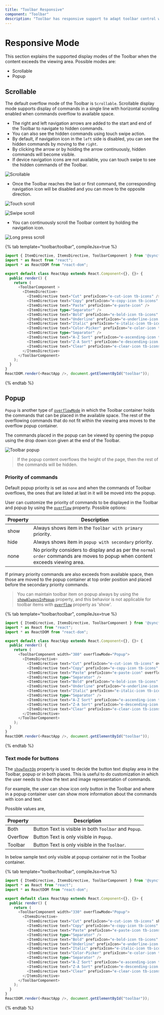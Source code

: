 ```yaml
---
title: "Toolbar Responsive"
component: "Toolbar"
description: "Toolbar has responsive support to adapt toolbar control width based on the devices like mobile and tablet."
---
```


# Responsive Mode

This section explains the supported display modes of the Toolbar when the content exceeds the viewing area. Possible modes are:

* Scrollable
* Popup

## Scrollable

The default overflow mode of the Toolbar is `Scrollable`. Scrollable display mode supports display of commands in a single line with
horizontal scrolling enabled when commands overflow to available space.

* The right and left navigation arrows are added to the start and end of the Toolbar to navigate to hidden commands.
* You can also see the hidden commands using touch swipe action.
* By default, if navigation icon in the `left` side is disabled, you can see the hidden commands by moving to the `right`.
* By clicking the arrow or by holding the arrow continuously,  hidden commands will become visible.
* If device navigation icons are not available, you can touch swipe to see the hidden commands of the Toolbar.

![Scrollable](images/scrolling.gif)

* Once the Toolbar reaches the last or first command, the  corresponding navigation icon will be disabled and you can move to the opposite direction.

![Touch scroll](images/scrolling_touch.gif)

![Swipe scroll](images/scrolling_swipe.gif)

* You can continuously scroll the Toolbar content by holding the navigation icon.

![Long press scroll](images/scrolling_long_press.gif)

{% tab template="toolbar/toolbar", compileJsx=true %}

```typescript
import { ItemDirective, ItemsDirective, ToolbarComponent } from '@syncfusion/ej2-react-navigations';
import * as React from "react";
import * as ReactDOM from "react-dom";

export default class ReactApp extends React.Component<{}, {}> {
  public render() {
    return (
      <ToolbarComponent >
        <ItemsDirective>
          <ItemDirective text="Cut" prefixIcon="e-cut-icon tb-icons" />
          <ItemDirective text="Copy" prefixIcon="e-copy-icon tb-icons" />
          <ItemDirective text="Paste" prefixIcon="e-paste-icon" />
          <ItemDirective type="Separator" />
          <ItemDirective text="Bold" prefixIcon="e-bold-icon tb-icons" />
          <ItemDirective text="Underline" prefixIcon="e-underline-icon tb-icons" />
          <ItemDirective text="Italic" prefixIcon="e-italic-icon tb-icons" />
          <ItemDirective text="Color-Picker" prefixIcon="e-color-icon tb-icons" />
          <ItemDirective type="Separator" />
          <ItemDirective text="A-Z Sort" prefixIcon="e-ascending-icon tb-icons" />
          <ItemDirective text="Z-A Sort" prefixIcon="e-descending-icon tb-icons" />
          <ItemDirective text="Clear" prefixIcon="e-clear-icon tb-icons" />
        </ItemsDirective>
      </ToolbarComponent>
    );
  }
}
ReactDOM.render(<ReactApp />, document.getElementById("toolbar"));

```

{% endtab %}

## Popup

`Popup` is another type of [`overflowMode`](../api/toolbar#overflowmode) in which the Toolbar container holds the commands that can be placed in the available
space. The rest of the overflowing commands that do not fit within
the viewing area moves to the overflow popup container.

The commands placed in the popup can be viewed by opening the popup using the drop down icon given at the end of the Toolbar.

![Toolbar popup](images/popup.gif)

> If the popup content overflows the height of the page, then the rest of the commands will be hidden.

### Priority of commands

Default popup priority is set as `none` and when the commands of Toolbar overflows,
the ones that are listed at last in it will be moved into the popup.

User can customize the priority of commands to be displayed in the Toolbar and popup by using the [`overflow`](../api/toolbar/itemModel#overflow) property.
Possible options:

Property     | Description
------------ | -------------
  show       | Always shows item in the `Toolbar with primary` priority.
  hide       | Always shows item in `popup with secondary` priority.
  none       | No priority considers to display and as per the `normal order` commands are moves to popup when content exceeds viewing area.

If primary priority commands are also exceeds from available space, then those are moved to the popup container at top order
position and placed before the secondary priority commands.

> You can maintain toolbar item on popup always by using the [`showAlwaysInPopup`](../api/toolbar/item#showalwaysinpopup) property, and this behavior is not applicable for toolbar items with [`overflow`](../api/toolbar/item#overflow) property as 'show'.

{% tab template="toolbar/toolbar", compileJsx=true %}

```typescript
import { ItemDirective, ItemsDirective, ToolbarComponent } from '@syncfusion/ej2-react-navigations';
import * as React from "react";
import * as ReactDOM from "react-dom";

export default class ReactApp extends React.Component<{}, {}> {
  public render() {
    return (
      <ToolbarComponent width="380" overflowMode="Popup">
        <ItemsDirective>
          <ItemDirective text="Cut" prefixIcon="e-cut-icon tb-icons" overflow="Show" />
          <ItemDirective text="Copy" prefixIcon="e-copy-icon tb-icons" overflow="Show" />
          <ItemDirective text="Paste" prefixIcon="e-paste-icon" overflow="Show" />
          <ItemDirective type="Separator" />
          <ItemDirective text="Bold" prefixIcon="e-bold-icon tb-icons" />
          <ItemDirective text="Underline" prefixIcon="e-underline-icon tb-icons" />
          <ItemDirective text="Italic" prefixIcon="e-italic-icon tb-icons" />
          <ItemDirective type="Separator" />
          <ItemDirective text="A-Z Sort" prefixIcon="e-ascending-icon tb-icons" overflow="Show" />
          <ItemDirective text="Z-A Sort" prefixIcon="e-descending-icon tb-icons" overflow="Show" />
          <ItemDirective text="Clear" prefixIcon="e-clear-icon tb-icons" />
        </ItemsDirective>
      </ToolbarComponent>
    );
  }
}
ReactDOM.render(<ReactApp />, document.getElementById("toolbar"));

```

{% endtab %}

### Text mode for buttons

The [`showTextOn`](../api/toolbar/item#showtexton) property is used to decide the button text display area in the Toolbar, popup or in both places.
This is useful to do customization in which the user needs to show the text and image representation of commands.

For example, the user can show icon only button in the Toolbar and where in a popup
container user can show more information about the commands with icon and text.

Possible values are,

  Property   | Description
------------ | -------------
  Both     | Button Text is visible in both `Toolbar` and `Popup`.
  Overflow | Button Text is only visible in `Popup`.
  Toolbar  | Button Text is only visible in the `Toolbar`.

In below sample text only visible at popup container not in the Toolbar container.

{% tab template="toolbar/toolbar", compileJsx=true %}

```typescript
import { ItemDirective, ItemsDirective, ToolbarComponent } from '@syncfusion/ej2-react-navigations';
import * as React from "react";
import * as ReactDOM from "react-dom";

export default class ReactApp extends React.Component<{}, {}> {
  public render() {
    return (
      <ToolbarComponent width="330" overflowMode="Popup">
        <ItemsDirective>
          <ItemDirective text="Cut" prefixIcon="e-cut-icon tb-icons" showTextOn="Overflow" overflow="Show" />
          <ItemDirective text="Copy" prefixIcon="e-copy-icon tb-icons" showTextOn="Overflow" overflow="Show" />
          <ItemDirective text="Paste" prefixIcon="e-paste-icon tb-icons" showTextOn="Overflow" overflow="Show" />
          <ItemDirective type="Separator" />
          <ItemDirective text="Bold" prefixIcon="e-bold-icon tb-icons" showTextOn="Overflow" overflow="Show" />
          <ItemDirective text="Underline" prefixIcon="e-underline-icon tb-icons" showTextOn="Overflow" overflow="Show" />
          <ItemDirective text="Italic" prefixIcon="e-italic-icon tb-icons" showTextOn="Overflow" overflow="Show" />
          <ItemDirective text="Color-Picker" prefixIcon="e-color-icon tb-icons" showTextOn="Overflow" overflow="Hide" />
          <ItemDirective type="Separator" />
          <ItemDirective text="A-Z Sort" prefixIcon="e-ascending-icon tb-icons" showTextOn="Overflow" overflow="Show" />
          <ItemDirective text="Z-A Sort" prefixIcon="e-descending-icon tb-icons" showTextOn="Overflow" overflow="Show" />
          <ItemDirective text="Clear" prefixIcon="e-clear-icon tb-icons" showTextOn="Overflow" overflow="Hide" />
        </ItemsDirective>
      </ToolbarComponent>
    );
  }
}
ReactDOM.render(<ReactApp />, document.getElementById("toolbar"));

```

{% endtab %}
